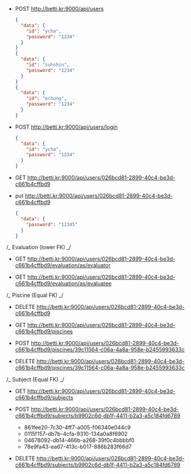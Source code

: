 - POST http://betti.kr:9000/api/users

  ```json
  {
    "data": {
      "id": "ycha",
      "password": "1234"
    }
  }
  {
    "data": {
      "id": "suhshin",
      "password": "1234"
    }
  }
  {
    "data": {
      "id": "echung",
      "password": "1234"
    }
  }
  ```

- POST http://betti.kr:9000/api/users/login

  ```json
  {
    "data": {
      "id": "ycha",
      "password": "1234"
    }
  }
  ```

- GET http://betti.kr:9000/api/users/026bcd81-2899-40c4-be3d-c661b4cffbd9

- put http://betti.kr:9000/api/users/026bcd81-2899-40c4-be3d-c661b4cffbd9

  ```json
  {
    "data": {
      "password": "12345"
    }
  }
  ```

/_ Evaluation (lower FK) _/

- GET http://betti.kr:9000/api/users/026bcd81-2899-40c4-be3d-c661b4cffbd9/evaluation/as/evaluator

- GET http://betti.kr:9000/api/users/026bcd81-2899-40c4-be3d-c661b4cffbd9/evaluation/as/evaluatee

/_ Piscine (Equal FK) _/

- DELETE http://betti.kr:9000/api/users/026bcd81-2899-40c4-be3d-c661b4cffbd9

- GET http://betti.kr:9000/api/users/026bcd81-2899-40c4-be3d-c661b4cffbd9/piscines

- POST http://betti.kr:9000/api/users/026bcd81-2899-40c4-be3d-c661b4cffbd9/piscines/39c11564-c06a-4a8a-958e-b2455993633c

- DELETE http://betti.kr:9000/api/users/026bcd81-2899-40c4-be3d-c661b4cffbd9/piscines/39c11564-c06a-4a8a-958e-b2455993633c

/_ Subject (Equal FK) _/

- GET http://betti.kr:9000/api/users/026bcd81-2899-40c4-be3d-c661b4cffbd9/subjects

- POST http://betti.kr:9000/api/users/026bcd81-2899-40c4-be3d-c661b4cffbd9/subjects/b9902c6d-db1f-4411-b2a3-a5c184fd6789

  - 861fee20-7c30-4ff7-a005-f06340e044c9
  - 0115f157-db7b-4cfa-9310-134a0a8f6902
  - 04678092-db14-466b-a268-39f0c4bbbbf0
  - 78e9fa43-ea67-413c-b017-886b283f66d7

- DELETE http://betti.kr:9000/api/users/026bcd81-2899-40c4-be3d-c661b4cffbd9/subjects/b9902c6d-db1f-4411-b2a3-a5c184fd6789
